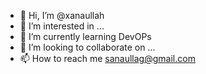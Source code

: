 - 👋 Hi, I’m @xanaullah
- 👀 I’m interested in ...
- 🌱 I’m currently learning DevOPs
- 💞️ I’m looking to collaborate on ...
- 📫 How to reach me  sanaullag@gmail.com

<!---
xanaullah/xanaullah is a ✨ special ✨ repository because its `README.md` (this file) appears on your GitHub profile.
You can click the Preview link to take a look at your changes.
--->
